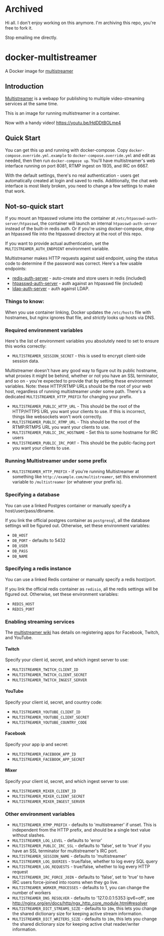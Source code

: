 # Archived

Hi all. I don't enjoy working on this anymore. I'm archiving this repo, you're free to fork it.

Stop emailing me directly.

# docker-multistreamer

A Docker image for [multistreamer](https://github.com/jprjr/multistreamer)

## Introduction

[Multistreamer](https://github.com/jprjr/multistreamer) is a webapp for publishing
to multiple video-streaming services at the same time.

This is an image for running multistreamer in a container.

Now with a handy video! https://youtu.be/HdDDtBOLme4

## Quick Start

You can get this up and running with docker-compose. Copy `docker-compose.override.yml.example`
to `docker-compose.override.yml` and edit as needed, then
then run `docker-compose up`. You'll have multistreamer's web interface
running on port 8081, RTMP ingest on 1935, and IRC on 6667.

With the default settings, there's no real authentication - users get automatically
created at login and saved to redis. Additionally, the chat web interface
is most likely broken, you need to change a few settings to make that work.

## Not-so-quick start

If you mount an htpasswd volume into the container at `/etc/htpasswd-auth-server/htpasswd`,
the container will launch an internal `htpasswd-auth-server` instead of the built-in
redis auth. Or if you're using docker-compose, drop an htpasswd file into the htpasswd
directory at the root of this repo.

If you want to provide actual authentication, set the `MULTISTREAMER_AUTH_ENDPOINT`
environment variable.

Multistreamer makes HTTP requests against said endpoint, using the status
code to determine if the password was correct. Here's a few usable endpoints:

* [redis-auth-server](https://github.com/jprjr/redis-auth-server) - auto-create
and store users in redis (included)
* [htpasswd-auth-server](https://github.com/jprjr/htpasswd-auth-server) - auth
against an htpasswd file (included)
* [ldap-auth-server](https://github.com/jprjr/ldap-auth-server) - auth against
LDAP.

### Things to know:

When you use container linking, Docker updates the `/etc/hosts` file with hostnames,
but nginx ignores that file, and *strictly* looks up hosts via DNS.

### Required environment variables

Here's the list of environment variables you absolutely need to set to ensure
this works correctly:

* `MULTISTREAMER_SESSION_SECRET` - this is used to encrypt client-side session data.

Multistreamer doesn't have any good way to figure out its public hostname,
what proxies it might be behind, whether or not you have an SSL terminator,
and so on - you're expected to provide that by setting these environment
variables. Note: these HTTP/RTMP URLs should be the root of your web host,
regardless of running multistreamer under some path. There's a dedicated
`MULTISTREAMER_HTTP_PREFIX` for changing your prefix.

* `MULTISTREAMER_PUBLIC_HTTP_URL` - This should be the root of the HTTP/HTTPS URL you want
your clients to use. If this is incorrect, things like websockets won't work
correctly.
* `MULTISTREAMER_PUBLIC_RTMP_URL` - This should be the root of the RTMP/RTMPS URL you
want your clients to use.
* `MULTISTREAMER_PUBLIC_IRC_HOSTNAME` - Set this to some hostname for IRC users
* `MULTISTREAMER_PUBLIC_IRC_PORT` - This should be the public-facing port you want
your clients to use.

### Running Multistreamer under some prefix

* `MULTISTREAMER_HTTP_PREFIX` - if you're running Multistreamer at something like
`http://example.com/multistreamer`, set this environment variable to `/multistreamer` (or
whatever your prefix is).

### Specifying a database

You can use a linked Postgres container or manually specify a host/user/pass/dbname.

If you link the official postgres container as `postgresql`, all the database settings
will be figured out. Otherwise, set these environment variables:

* `DB_HOST`
* `DB_PORT` - defaults to 5432
* `DB_USER` 
* `DB_PASS`
* `DB_NAME`

### Specifying a redis instance

You can use a linked Redis container or manually specify a redis host/port.

If you link the official redis container as `redisio`, all the redis settings
will be figured out. Otherwise, set these environment variables:

* `REDIS_HOST`
* `REDIS_PORT`

### Enabling streaming services

The [multistreamer wiki](https://github.com/jprjr/multistreamer/wiki) has details
on registering apps for Facebook, Twitch, and YouTube.

#### Twitch

Specify your client id, secret, and which ingest server to use:

* `MULTISTREAMER_TWITCH_CLIENT_ID`
* `MULTISTREAMER_TWITCH_CLIENT_SECRET`
* `MULTISTREAMER_TWITCH_INGEST_SERVER`

#### YouTube

Specify your client id, secret, and country code:

* `MULTISTREAMER_YOUTUBE_CLIENT_ID`
* `MULTISTREAMER_YOUTUBE_CLIENT_SECRET`
* `MULTISTREAMER_YOUTUBE_COUNTRY_CODE`

#### Facebook

Specify your app ip and secret:

* `MULTISTREAMER_FACEBOOK_APP_ID`
* `MULTISTREAMER_FACEBOOK_APP_SECRET`

#### Mixer

Specify your client id, secret, and which ingest server to use:

* `MULTISTREAMER_MIXER_CLIENT_ID`
* `MULTISTREAMER_MIXER_CLIENT_SECRET`
* `MULTISTREAMER_MIXER_INGEST_SERVER`

### Other environment variables

* `MULTISTREAMER_RTMP_PREFIX` - defaults to 'multistreamer' if unset. This is independent
from the HTTP prefix, and should be a single text value without slashes.
* `MULTISTREAMER_LOG_LEVEL` - defaults to 'error'
* `MULTISTREAMER_PUBLIC_IRC_SSL` - defaults to 'false', set to 'true' if you have an SSL
terminator for multistreamer's IRC port.
* `MULTISTREAMER_SESSION_NAME` - defaults to 'multistreamer'
* `MULTISTREAMER_LOG_QUERIES` - true/false, whether to log every SQL query
* `MULTISTREAMER_LOG_REQUESTS` - true/false, whether to log every HTTP request
* `MULTISTREAMER_IRC_FORCE_JOIN` - defaults to 'false', set to 'true' to have IRC users
force-joined into rooms when they go live.
* `MULTISTREAMER_WORKER_PROCESSES` - defaults to 1, you can change the number of workers
* `MULTISTREAMER_DNS_RESOLVER` - defaults to '127.0.0.1:5353 ipv6=off', see http://nginx.org/en/docs/http/ngx_http_core_module.html#resolver
* `MULTISTREAMER_DICT_STREAMS_SIZE` - defaults to `10m`, this lets you change the shared dictionary
size for keeping active stream information.
* `MULTISTREAMER_DICT_WRITERS_SIZE` - defaults to `10m`, this lets you change the shared dictionary
size for keeping active chat reader/writer information.


